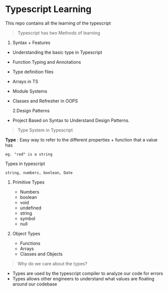 # Typescript Learning

This repo contains all the learning of the typescript

> Typescript has two Methods of learning

1. Syntax + Features

- Understanding the basic type in Typescript
- Function Typing and Annotations
- Type definition files
- Arrays in TS
- Module Systems
- Classes and Refresher in OOPS

  2.Design Patterns

- Project Based on Syntax to Understand Design Patterns.

> Type System in Typescript

**Type** : Easy way to refer to the different properties + function
that a value has

    eg. "red" is a string

Types in typescript

`string, numbers, boolean, Date`

1. Primitive Types

   - Numbers
   - boolean
   - void
   - undefined
   - string
   - symbol
   - null

2. Object Types
   - Functions
   - Arrays
   - Classes and Objects

> Why do we care about the types?

- Types are used by the typescript compiler to analyze our code for errors
- Types allows other engineers to understand what values are floating around our codebase
